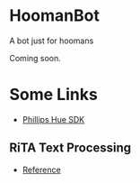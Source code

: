 # HoomanBot
A bot just for hoomans

Coming soon.

# Some Links

* [Phillips Hue SDK](https://github.com/PhilipsHue/PhilipsHueSDK-Java-MultiPlatform-Android)

## RiTA Text Processing ##

* [Reference](https://rednoise.org/rita/reference/)

